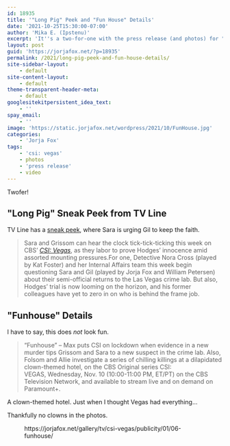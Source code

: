 ```yaml
---
id: 18935
title: '"Long Pig" Peek and "Fun House" Details'
date: '2021-10-25T15:30:00-07:00'
author: 'Mika E. (Ipstenu)'
excerpt: 'It''s a two-for-one with the press release (and photos) for "Funhouse" and a sneak peek for "Long Pig"'
layout: post
guid: 'https://jorjafox.net/?p=18935'
permalink: /2021/long-pig-peek-and-fun-house-details/
site-sidebar-layout:
    - default
site-content-layout:
    - default
theme-transparent-header-meta:
    - default
googlesitekitpersistent_idea_text:
    - ''
spay_email:
    - ''
image: 'https://static.jorjafox.net/wordpress/2021/10/FunHouse.jpg'
categories:
    - 'Jorja Fox'
tags:
    - 'csi: vegas'
    - photos
    - 'press release'
    - video
---
```


Twofer!

<h2>"Long Pig" Sneak Peek from TV Line</h2>

TV Line has a <a href="https://tvline.com/2021/10/25/csi-vegas-sara-grissom-video-episode-4/">sneak peek</a>, where Sara is urging Gil to keep the faith.

<blockquote class="wp-block-quote">Sara and Grissom can hear the clock tick-tick-ticking this week on CBS’ <a href="http://tvline.com/tag/csi-vegas"><em>CSI: Vegas</em></a>, as they labor to prove Hodges’ innocence amid assorted mounting pressures.For one, Detective Nora Cross (played by Kat Foster) and her Internal Affairs team this week begin questioning Sara and Gil (played by Jorja Fox and William Petersen) about their semi-official returns to the Las Vegas crime lab. But also, Hodges’ trial is now looming on the horizon, and his former colleagues have yet to zero in on who is behind the frame job.</blockquote>

<h2>"Funhouse" Details</h2>

I have to say, this does <em>not</em> look fun.

<blockquote class="wp-block-quote">“Funhouse” – Max puts CSI on lockdown when evidence in a new murder tips Grissom and Sara to a new suspect in the crime lab. Also, Folsom and Allie investigate a series of chilling killings at a dilapidated clown-themed hotel, on the CBS Original series CSI: VEGAS, Wednesday, Nov. 10 (10:00-11:00 PM, ET/PT) on the CBS Television Network, and available to stream live and on demand on Paramount+.</blockquote>

A clown-themed hotel. Just when I thought Vegas had everything...

Thankfully no clowns in the photos.

<figure class="wp-block-embed is-type-wp-embed is-provider-06-funhouse-fans-of-lefox-gallery wp-block-embed-06-funhouse-fans-of-lefox-gallery"><div class="wp-block-embed__wrapper">
https://jorjafox.net/gallery/tv/csi-vegas/publicity/01/06-funhouse/
</div></figure>
